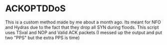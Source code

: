 # ACKOPTDDoS
This is a custom method made by me about a month ago. Its meant for NFO and Hydras due to the fact that they drop all SYN during floods. This script uses TSval and NOP and Valid ACK packets (I messed up the output and put two "PPS" but the extra PPS is time)
